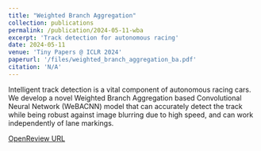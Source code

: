 ```yaml
---
title: "Weighted Branch Aggregation"
collection: publications
permalink: /publication/2024-05-11-wba
excerpt: 'Track detection for autonomous racing'
date: 2024-05-11
venue: 'Tiny Papers @ ICLR 2024'
paperurl: '/files/weighted_branch_aggregation_ba.pdf'
citation: 'N/A'
---
```

Intelligent track detection is a vital component of autonomous racing cars. We develop a novel Weighted Branch Aggregation based Convolutional Neural Network (WeBACNN) model that can accurately detect the track while being robust against image blurring due to high speed, and can work independently of lane markings.

[OpenReview URL](https://openreview.net/pdf?id=K3ilD3QhX6)
